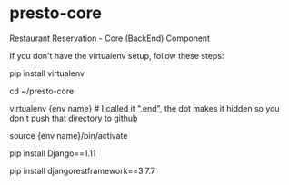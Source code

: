 # presto-core
Restaurant Reservation - Core (BackEnd) Component

If you don't have the virtualenv setup, follow these steps:

pip install virtualenv

cd ~/presto-core

virtualenv {env name} # I called it ".end", the dot makes it hidden so you don't push that directory to github

source {env name}/bin/activate

pip install Django==1.11

pip install djangorestframework==3.7.7
